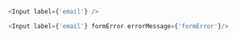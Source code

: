 ```js
  <Input label={'email'} />
```

```js
  <Input label={'email'} formError errorMessage={'formError'}/>
```

